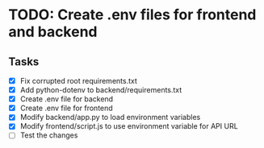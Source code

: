 # TODO: Create .env files for frontend and backend

## Tasks
- [x] Fix corrupted root requirements.txt
- [x] Add python-dotenv to backend/requirements.txt
- [x] Create .env file for backend
- [x] Create .env file for frontend
- [x] Modify backend/app.py to load environment variables
- [x] Modify frontend/script.js to use environment variable for API URL
- [ ] Test the changes
